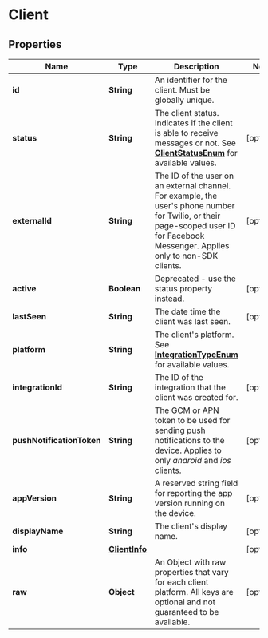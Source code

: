 
# Client

## Properties
Name | Type | Description | Notes
------------ | ------------- | ------------- | -------------
**id** | **String** | An identifier for the client. Must be globally unique. | 
**status** | **String** | The client status. Indicates if the client is able to receive messages or not. See [**ClientStatusEnum**](Enums.md#ClientStatusEnum) for available values. |  [optional]
**externalId** | **String** | The ID of the user on an external channel. For example, the user&#39;s phone number for Twilio, or their page-scoped user ID for Facebook Messenger. Applies only to non-SDK clients. |  [optional]
**active** | **Boolean** | Deprecated - use the status property instead. |  [optional]
**lastSeen** | **String** | The date time the client was last seen. |  [optional]
**platform** | **String** | The client&#39;s platform. See [**IntegrationTypeEnum**](Enums.md#IntegrationTypeEnum) for available values. | 
**integrationId** | **String** | The ID of the integration that the client was created for. |  [optional]
**pushNotificationToken** | **String** | The GCM or APN token to be used for sending push notifications to the device. Applies to only *android* and *ios* clients.  |  [optional]
**appVersion** | **String** | A reserved string field for reporting the app version running on the device. |  [optional]
**displayName** | **String** | The client&#39;s display name. |  [optional]
**info** | [**ClientInfo**](ClientInfo.md) |  |  [optional]
**raw** | **Object** | An Object with raw properties that vary for each client platform. All keys are optional and not guaranteed to be available. |  [optional]



